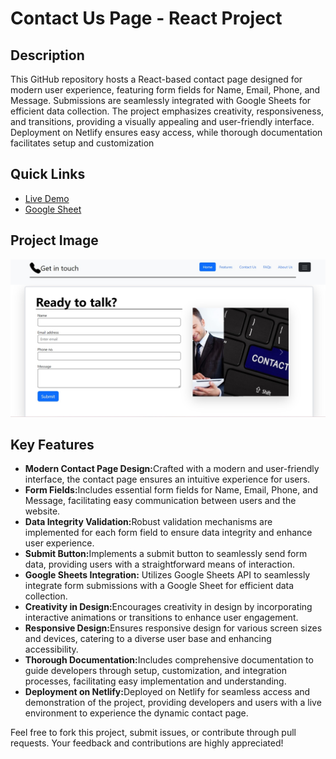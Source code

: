 # Contact Us Page - React Project

## Description

This GitHub repository hosts a React-based contact page designed for modern user experience, featuring form fields for Name, Email, Phone, and Message. Submissions are seamlessly integrated with Google Sheets for efficient data collection. The project emphasizes creativity, responsiveness, and transitions, providing a visually appealing and user-friendly interface. Deployment on Netlify ensures easy access, while thorough documentation facilitates setup and customization

## Quick Links

- <a href="https://famous-gumdrop-1cb218.netlify.app/">Live Demo</a>
- <a href="https://docs.google.com/spreadsheets/d/1XPxI_qRsfsqkmtV2TKxGwBRqae3kfBCj7xsRDkco2W0/edit?usp=sharing">Google Sheet</a>

## Project Image

<img src="https://github.com/khushi-0807/One-Oath-Project/blob/main/snapshot.jpg">

## Key Features

- <strong> Modern Contact Page Design:</strong>Crafted with a modern and user-friendly interface, the contact page ensures an intuitive experience for users.
- <strong> Form Fields:</strong>Includes essential form fields for Name, Email, Phone, and Message, facilitating easy communication between users and the website.
- <strong>Data Integrity Validation:</strong>Robust validation mechanisms are implemented for each form field to ensure data integrity and enhance user experience.
- <strong>Submit Button:</strong>Implements a submit button to seamlessly send form data, providing users with a straightforward means of interaction.
- <strong> Google Sheets Integration:</strong> Utilizes Google Sheets API to seamlessly integrate form submissions with a Google Sheet for efficient data collection.
- <strong>Creativity in Design:</strong>Encourages creativity in design by incorporating interactive animations or transitions to enhance user engagement.
- <strong>Responsive Design:</strong>Ensures responsive design for various screen sizes and devices, catering to a diverse user base and enhancing accessibility.
- <strong>Thorough Documentation:</strong>Includes comprehensive documentation to guide developers through setup, customization, and integration processes, facilitating easy implementation and understanding.
- <strong>Deployment on Netlify:</strong>Deployed on Netlify for seamless access and demonstration of the project, providing developers and users with a live environment to experience the dynamic contact page.





Feel free to fork this project, submit issues, or contribute through pull requests. Your feedback and contributions are highly appreciated!
